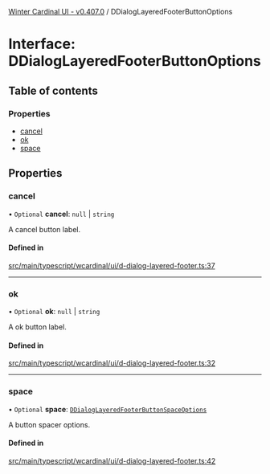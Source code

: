 [Winter Cardinal UI - v0.407.0](../index.md) / DDialogLayeredFooterButtonOptions

# Interface: DDialogLayeredFooterButtonOptions

## Table of contents

### Properties

- [cancel](DDialogLayeredFooterButtonOptions.md#cancel)
- [ok](DDialogLayeredFooterButtonOptions.md#ok)
- [space](DDialogLayeredFooterButtonOptions.md#space)

## Properties

### cancel

• `Optional` **cancel**: ``null`` \| `string`

A cancel button label.

#### Defined in

[src/main/typescript/wcardinal/ui/d-dialog-layered-footer.ts:37](https://github.com/winter-cardinal/winter-cardinal-ui/blob/v0.407.0/src/main/typescript/wcardinal/ui/d-dialog-layered-footer.ts#L37)

___

### ok

• `Optional` **ok**: ``null`` \| `string`

A ok button label.

#### Defined in

[src/main/typescript/wcardinal/ui/d-dialog-layered-footer.ts:32](https://github.com/winter-cardinal/winter-cardinal-ui/blob/v0.407.0/src/main/typescript/wcardinal/ui/d-dialog-layered-footer.ts#L32)

___

### space

• `Optional` **space**: [`DDialogLayeredFooterButtonSpaceOptions`](DDialogLayeredFooterButtonSpaceOptions.md)

A button spacer options.

#### Defined in

[src/main/typescript/wcardinal/ui/d-dialog-layered-footer.ts:42](https://github.com/winter-cardinal/winter-cardinal-ui/blob/v0.407.0/src/main/typescript/wcardinal/ui/d-dialog-layered-footer.ts#L42)
